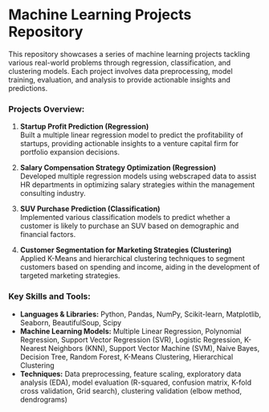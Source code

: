# Machine Learning Projects Repository

This repository showcases a series of machine learning projects tackling various real-world problems through regression, classification, and clustering models. Each project involves data preprocessing, model training, evaluation, and analysis to provide actionable insights and predictions.

### Projects Overview:

1. **Startup Profit Prediction (Regression)**  
   Built a multiple linear regression model to predict the profitability of startups, providing actionable insights to a venture capital firm for portfolio expansion decisions.

2. **Salary Compensation Strategy Optimization (Regression)**  
   Developed multiple regression models using webscraped data to assist HR departments in optimizing salary strategies within the management consulting industry.

3. **SUV Purchase Prediction (Classification)**  
   Implemented various classification models to predict whether a customer is likely to purchase an SUV based on demographic and financial factors.

4. **Customer Segmentation for Marketing Strategies (Clustering)**  
   Applied K-Means and hierarchical clustering techniques to segment customers based on spending and income, aiding in the development of targeted marketing strategies.

### Key Skills and Tools:
- **Languages & Libraries:** Python, Pandas, NumPy, Scikit-learn, Matplotlib, Seaborn, BeautifulSoup, Scipy  
- **Machine Learning Models:** Multiple Linear Regression, Polynomial Regression, Support Vector Regression (SVR), Logistic Regression, K-Nearest Neighbors (KNN), Support Vector Machine (SVM), Naive Bayes, Decision Tree, Random Forest, K-Means Clustering, Hierarchical Clustering  
- **Techniques:** Data preprocessing, feature scaling, exploratory data analysis (EDA), model evaluation (R-squared, confusion matrix, K-fold cross validation, Grid search), clustering validation (elbow method, dendrograms)

